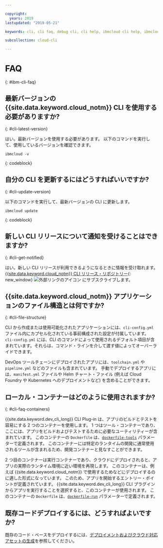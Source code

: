 ```yaml
---

copyright:
  years: 2019
lastupdated: "2019-05-21"

keywords: cli, cli faq, debug cli, cli help, ibmcloud cli help, ibmcloud help

subcollection: cloud-cli

---
```


# FAQ
{: #ibm-cli-faq}

## 最新バージョンの {{site.data.keyword.cloud_notm}} CLI を使用する必要がありますか?
{: #cli-latest-version}

はい。最新バージョンを使用する必要があります。 以下のコマンドを実行して、使用しているバージョンを確認できます。

```
ibmcloud -v
```
{: codeblock}

## 自分の CLI を更新するにはどうすればいいですか?
{: #cli-update-version}

以下のコマンドを実行して、最新バージョンの CLI に更新します。

```
ibmcloud update
```
{: codeblock}

## 新しい CLI リリースについて通知を受けることはできますか?
{: #cli-get-notified}

はい。新しい CLI リリースが利用できるようになるときに情報を受け取れます。 [{{site.data.keyword.cloud_notm}} CLI リリース・リポジトリー](https://github.com/IBM-Cloud/ibm-cloud-cli-release/releases/){: new_window} ![外部リンクのアイコン](../../../icons/launch-glyph.svg "外部リンクのアイコン") にサブスクライブします。

## {{site.data.keyword.cloud_notm}} アプリケーションのファイル構造とは何ですか?
{: #cli-file-structure}

CLI から作成または使用可能化されたアプリケーションには、`cli-config.yml` ファイル内にカプセル化されている事前構成された設定が付属しています。 `cli-config.yml` には、CLI のコマンドによって使用されるデフォルト項目が含まれています。それらは、コマンド・ラインを介して渡す値によってオーバーライドできます。

DevOps ツールチェーンにデプロイされたアプリには、`toolchain.yml` や `pipeline.yml` などのファイルも含まれています。 手動でデプロイするアプリには、`manifest.yml` ファイルや Helm チャート・ファイル (例えば Cloud Foundry や Kubernetes へのデプロイメントなど) を含めることができます。

## ローカル・コンテナーはどのように使用されますか?
{: #cli-faq-containers}

{{site.data.keyword.dev_cli_long}} CLI Plug-in は、アプリのビルドとテストを容易にする 2 つのコンテナーを使用します。 1 つはツール・コンテナーであり、ここには、アプリをビルドおよびテストするために必要なユーティリティーが含まれています。 このコンテナーの `Dockerfile` は、[`dockerfile-tools`](/docs/cli/idt?topic=cloud-cli-idt-cli#command-parameters) パラメーターで定義されます。 このコンテナーには特定のランタイムの開発に通常使用されるツールが含まれるため、開発コンテナーと見なすことができます。

2 つ目のコンテナーは実行コンテナーであり、クラウドにデプロイされると、アプリの実際のランタイム環境に近い環境を再現します。 このコンテナーは、例えば {{site.data.keyword.cloud_notm}} で使用するためなどにデプロイするのに適した形式になっています。 このため、アプリを開始するエントリー・ポイントが定義されています。 {{site.data.keyword.dev_cli_long}} CLI プラグインからアプリを実行することを選択すると、このコンテナーが使用されます。 このコンテナーの `Dockerfile` は、[`dockerfile-run`](/docs/cli/idt?topic=cloud-cli-idt-cli#run) パラメーターで定義されます。

## 既存コードデプロイするには、どうすればよいですか?

既存のコード・ベースをデプロイするには、[デプロイメントおよびクラウド対応アセットの生成](/docs/apps?topic=creating-apps-create-deploy-app-cli#byoc-cli)を参照してください。

